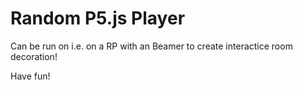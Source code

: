 <h1>Random P5.js Player</h1>
<p>Can be run on i.e. on a RP with an Beamer to create interactice room decoration!</p>
<p>Have fun!</p>
